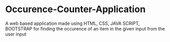 # Occurence-Counter-Application
A web based application made using HTML, CSS, JAVA SCRIPT, BOOTSTRAP for finding the occurence of an item in the given input from the user input
